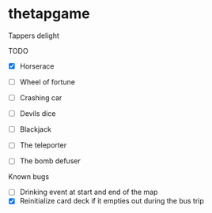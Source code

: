 # thetapgame 
Tappers delight

TODO 

- [x] Horserace 
- [ ] Wheel of fortune 
- [ ] Crashing car 
- [ ] Devils dice 
- [ ] Blackjack 
- [ ] The teleporter 
- [ ] The bomb defuser 


Known bugs

- [ ] Drinking event at start and end of the map
- [x] Reinitialize card deck if it empties out during the bus trip 
